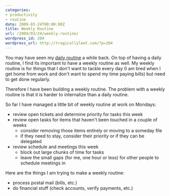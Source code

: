 ```yaml
---
categories:
- productivity
- routine
date: 2009-03-24T00:00:00Z
title: Weekly Routine
url: /2009/03/24/weekly-routine/
wordpress_id: 204
wordpress_url: http://tragicallyleet.com/?p=204
---
```


You may have seen my [daily routine](/2009/02/24/daily-routine/) a while back. On top of having a daily routine, I find its important to have a weekly routine as well. My weekly routine is for things that I don't want to tackle every day (I am tired when I get home from work and don't want to spend my time paying bills) but need to get done regularly.

Therefore I have been building a weekly routine. The problem with a weekly routine is that it is harder to internalize than a daily routine.

So far I have managed a little bit of weekly routine at work on Mondays:
<ul>
	<li>review open tickets and determine priority for tasks this week</li>
	<li>review open tasks for items that haven't been touched in a couple of weeks
<ul>
	<li>consider removing those items entirely or moving to a someday file</li>
	<li>if they need to stay, consider their priority or if they can be delegated</li>
</ul>
</li>
	<li>review schedule and meetings this week
<ul>
	<li>block out large chunks of time for tasks</li>
	<li>leave the small gaps (for me, one hour or less) for other people to schedule meetings in</li>
</ul>
</li>
</ul>
Here are the things I am trying to make a weekly routine:
<ul>
	<li>process postal mail (bills, etc.)</li>
	<li>do financial stuff (check accounts, verify payments, etc.)</li>
</ul>
